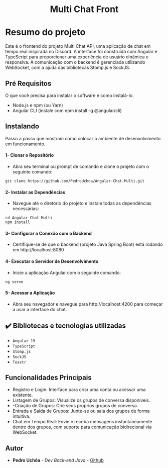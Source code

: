 <h1 align="center"> Multi Chat Front </h1>

# Resumo do projeto
Este é o frontend do projeto Multi Chat API, uma aplicação de chat em tempo real inspirada no Discord. A interface foi construída com Angular e TypeScript para proporcionar uma experiência de usuário dinâmica e responsiva. A comunicação com o backend é gerenciada utilizando WebSocket, com a ajuda das bibliotecas Stomp.js e SockJS.

## Pré Requisitos

O que você precisa para instalar o software e como instalá-lo.

- Node.js e npm (ou Yarn)
- Angular CLI (instale com npm install -g @angular/cli)

## Instalando

Passo a passo que mostram como colocar o ambiente de desenvolvimento em funcionamento.

#### 1- Clonar o Repositório
- Abra seu terminal ou prompt de comando e clone o projeto com o seguinte comando:

```
git clone https://github.com/PedroUchoa/Angular-Chat-Multi.git
```

#### 2- Instalar as Dependências

- Navegue até o diretório do projeto e instale todas as dependências necessárias:

```
cd Angular-Chat-Multi
npm install
```

#### 3- Configurar a Conexão com o Backend

- Certifique-se de que o backend (projeto Java Spring Boot) está rodando em http://localhost:8080

#### 4- Executar o Servidor de Desenvolvimento

- Inicie a aplicação Angular com o seguinte comando:

```
ng serve
```

#### 5- Acessar a Aplicação

- Abra seu navegador e navegue para http://localhost:4200 para começar a usar a interface do chat.


## ✔️ Bibliotecas e tecnologias utilizadas

- ``Angular 19``
- ``TypeScript``
- ``Stomp.js``
- ``SockJS``
- ``Toastr``

## Funcionalidades Principais

- Registro e Login: Interface para criar uma conta ou acessar uma existente.
- Listagem de Grupos: Visualize os grupos de conversa disponíveis.
- -Criação de Grupos: Crie seus proprios grupos de conversa.
- Entrada e Saída de Grupos: Junte-se ou saia dos grupos de forma intuitiva.
- Chat em Tempo Real: Envie e receba mensagens instantaneamente dentro dos grupos, com suporte para comunicação bidirecional via WebSocket.

## Autor

* **Pedro Uchôa** - *Dev Back-end Java* - [Github](https://github.com/PedroUchoa)


